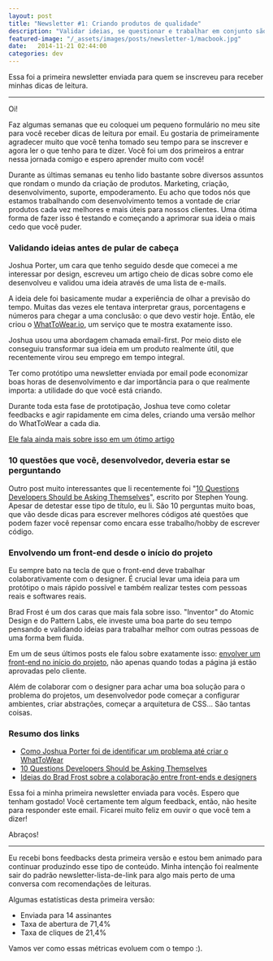 ```yaml
---
layout: post
title: "Newsletter #1: Criando produtos de qualidade"
description: "Validar ideias, se questionar e trabalhar em conjunto são coisas essenciais."
featured-image: "/_assets/images/posts/newsletter-1/macbook.jpg"
date:   2014-11-21 02:44:00
categories: dev
---
```


Essa foi a primeira newsletter enviada para quem se inscreveu para receber minhas dicas de leitura.

<!--more-->

***

Oi!

Faz algumas semanas que eu coloquei um pequeno formulário no meu site para você receber dicas de leitura por email. Eu gostaria de primeiramente agradecer muito que você tenha tomado seu tempo para se inscrever e agora ler o que tenho para te dizer. Você foi um dos primeiros a entrar nessa jornada comigo e espero aprender muito com você!

Durante as últimas semanas eu tenho lido bastante sobre diversos assuntos que rondam o mundo da criação de produtos. Marketing, criação, desenvolvimento, suporte, empoderamento. Eu acho que todos nós que estamos trabalhando com desenvolvimento temos a vontade de criar produtos cada vez melhores e mais úteis para nossos clientes. Uma ótima forma de fazer isso é testando e começando a aprimorar sua ideia o mais cedo que você puder.

### Validando ideias antes de pular de cabeça

Joshua Porter, um cara que tenho seguido desde que comecei a me interessar por design, escreveu um artigo cheio de dicas sobre como ele desenvolveu e validou uma ideia através de uma lista de e-mails.

A ideia dele foi basicamente mudar a experiência de olhar a previsão do tempo. Muitas das vezes ele tentava interpretar graus, porcentagens e números para chegar a uma conclusão: o que devo vestir hoje. Então, ele criou o [WhatToWear.io](http://whattowear.io/), um serviço que te mostra exatamente isso.

Joshua usou uma abordagem chamada email-first. Por meio disto ele conseguiu transformar sua ideia em um produto realmente útil, que recentemente virou seu emprego em tempo integral.

Ter como protótipo uma newsletter enviada por email pode economizar boas horas de desenvolvimento e dar importância para o que realmente importa: a utilidade do que você está criando.

Durante toda esta fase de prototipação, Joshua teve como coletar feedbacks e agir rapidamente em cima deles, criando uma versão melhor do WhatToWear a cada dia.

[Ele fala ainda mais sobre isso em um ótimo artigo](http://whattowear.io/how-what-to-wear-got-started/)

### 10 questões que você, desenvolvedor, deveria estar se perguntando
Outro post muito interessantes que li recentemente foi "[10 Questions Developers Should be Asking Themselves](https://medium.com/on-coding/10-questions-developers-should-be-asking-themselves-e34e8653d70f)", escrito por Stephen Young. Apesar de detestar esse tipo de título, eu li. São 10 perguntas muito boas, que vão desde dicas para escrever melhores códigos até questões que podem fazer você repensar como encara esse trabalho/hobby de escrever código.

### Envolvendo um front-end desde o início do projeto

Eu sempre bato na tecla de que o front-end deve trabalhar colaborativamente com o designer. É crucial levar uma ideia para um protótipo o mais rápido possível e também realizar testes com pessoas reais e softwares reais.

Brad Frost é um dos caras que mais fala sobre isso. "Inventor" do Atomic Design e do Pattern Labs, ele investe uma boa parte do seu tempo pensando e validando ideias para trabalhar melhor com outras pessoas de uma forma bem fluida.

Em um de seus últimos posts ele falou sobre exatamente isso: [envolver um front-end no início do projeto](http://bradfrostweb.com/blog/post/primed-and-ready-to-go/), não apenas quando todas a página já estão aprovadas pelo cliente.

Além de colaborar com o designer para achar uma boa solução para o problema do projetos, um desenvolvedor pode começar a configurar ambientes, criar abstrações, começar a arquitetura de CSS… São tantas coisas.

### Resumo dos links

- [Como Joshua Porter foi de identificar um problema até criar o WhatToWear](http://whattowear.io/how-what-to-wear-got-started/)
- [10 Questions Developers Should be Asking Themselves](https://medium.com/on-coding/10-questions-developers-should-be-asking-themselves-e34e8653d70f)
- [Ideias do Brad Frost sobre a colaboração entre front-ends e designers](http://bradfrostweb.com/blog/post/primed-and-ready-to-go/)

Essa foi a minha primeira newsletter enviada para vocês. Espero que tenham gostado! Você certamente tem algum feedback, então, não hesite para responder este email. Ficarei muito feliz em ouvir o que você tem a dizer!

Abraços!

***

Eu recebi bons feedbacks desta primeira versão e estou bem animado para continuar produzindo esse tipo de conteúdo. Minha intenção foi realmente sair do padrão newsletter-lista-de-link para algo mais perto de uma conversa com recomendações de leituras.

Algumas estatísticas desta primeira versão:

- Enviada para 14 assinantes
- Taxa de abertura de 71,4%
- Taxa de cliques de 21,4%

Vamos ver como essas métricas evoluem com o tempo :).
